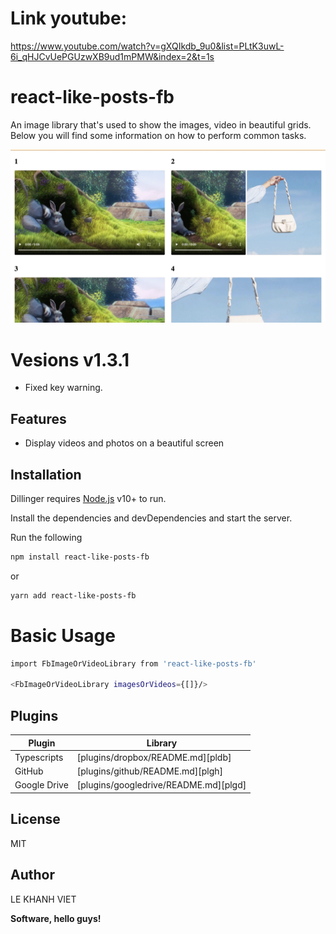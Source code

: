 # Link youtube:

https://www.youtube.com/watch?v=gXQIkdb_9u0&list=PLtK3uwL-6i_qHJCvUePGUzwXB9ud1mPMW&index=2&t=1s

# react-like-posts-fb

An image library that's used to show the images, video in beautiful grids.
Below you will find some information on how to perform common tasks.

![Screenshot](https://github.com/khanhviet/react-like-posts-fb/blob/master/react-like-posts-fb.gif?raw=true)

# Vesions v1.3.1

- Fixed key warning.

## Features

- Display videos and photos on a beautiful screen

## Installation

Dillinger requires [Node.js](https://nodejs.org/) v10+ to run.

Install the dependencies and devDependencies and start the server.

Run the following

```sh
npm install react-like-posts-fb
```

or

```sh
yarn add react-like-posts-fb
```

# Basic Usage

```sh
import FbImageOrVideoLibrary from 'react-like-posts-fb'

<FbImageOrVideoLibrary imagesOrVideos={[]}/>
```

## Plugins

| Plugin       | Library                               |
| ------------ | ------------------------------------- |
| Typescripts  | [plugins/dropbox/README.md][pldb]     |
| GitHub       | [plugins/github/README.md][plgh]      |
| Google Drive | [plugins/googledrive/README.md][plgd] |

## License

MIT

## Author

LE KHANH VIET

**Software, hello guys!**
